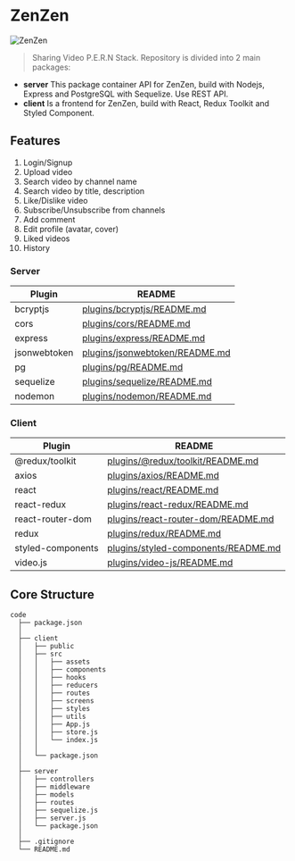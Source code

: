 # ZenZen
![ZenZen](https://github.com/Ren0503/zenzen/blob/master/client/public/logo.png)
> Sharing Video P.E.R.N Stack. Repository is divided into 2 main packages: 
- **server** This package container API for ZenZen, build with Nodejs, Express and PostgreSQL with Sequelize. Use REST API.
- **client** Is a frontend for ZenZen, build with React, Redux Toolkit and Styled Component.

## Features

1. Login/Signup
2. Upload video
3. Search video by channel name
4. Search video by title, description
5. Like/Dislike video
6. Subscribe/Unsubscribe from channels
7. Add comment
8. Edit profile (avatar, cover)
9. Liked videos
10. History

### Server

| Plugin | README |
| ------ | ------ |
| bcryptjs | [plugins/bcryptjs/README.md](https://github.com/dcodeIO/bcrypt.js/blob/master/README.md) |
| cors | [plugins/cors/README.md](https://github.com/expressjs/cors/blob/master/README.md)|
| express | [plugins/express/README.md](https://github.com/expressjs/express/blob/master/Readme.md) |
| jsonwebtoken | [plugins/jsonwebtoken/README.md](https://github.com/auth0/node-jsonwebtoken/blob/master/README.md) |
| pg | [plugins/pg/README.md](https://github.com/brianc/node-postgres/blob/master/packages/pg/README.md) |
| sequelize | [plugins/sequelize/README.md](https://github.com/sequelize/sequelize/blob/main/README.md) |
| nodemon | [plugins/nodemon/README.md](https://github.com/remy/nodemon/blob/master/README.md) |

### Client

| Plugin | README |
| ------ | ------ |
| @redux/toolkit | [plugins/@redux/toolkit/README.md](https://github.com/reduxjs/redux-toolkit) |
| axios | [plugins/axios/README.md](https://github.com/axios/axios/blob/master/README.md) |
| react | [plugins/react/README.md](https://github.com/facebook/react/blob/master/README.md) |
| react-redux | [plugins/react-redux/README.md](https://github.com/reduxjs/react-redux) |
| react-router-dom | [plugins/react-router-dom/README.md](https://github.com/ReactTraining/react-router/blob/master/README.md) |
| redux | [plugins/redux/README.md](https://github.com/reduxjs/redux)|
| styled-components | [plugins/styled-components/README.md](https://github.com/styled-components/styled-components/blob/main/README.md)|
| video.js | [plugins/video-js/README.md](https://github.com/videojs/video.js/blob/main/README.md) |

## Core Structure
    code
      ├── package.json
      │
      ├── client
      │   ├── public
      │   ├── src
      │   │   ├── assets
      │   │   ├── components
      │   │   ├── hooks
      │   │   ├── reducers
      │   │   ├── routes
      │   │   ├── screens
      │   │   ├── styles
      │   │   ├── utils
      │   │   ├── App.js
      │   │   ├── store.js
      │   │   └── index.js
      │   │
      │   └── package.json
      │
      ├── server 
      │   ├── controllers
      │   ├── middleware
      │   ├── models
      │   ├── routes
      │   ├── sequelize.js
      │   ├── server.js
      │   └── package.json
      │
      ├── .gitignore
      └── README.md